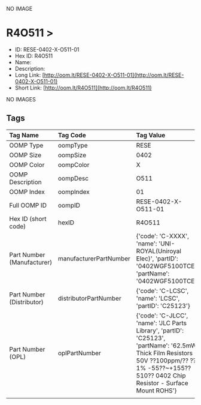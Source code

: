 


  
NO IMAGE  
# R4O511 > 

- ID: RESE-0402-X-O511-01
- Hex ID: R4O511
- Name: 
- Description: 
- Long Link: [http://oom.lt/RESE-0402-X-O511-01](http://oom.lt/RESE-0402-X-O511-01)
- Short Link: [http://oom.lt/R4O511](http://oom.lt/R4O511)
  
NO IMAGES  
## Tags
  

|Tag Name|Tag Code|Tag Value|
| :--- | :--- | :--- |
|OOMP Type|oompType|RESE|
|OOMP Size|oompSize|0402|
|OOMP Color|oompColor|X|
|OOMP Description|oompDesc|O511|
|OOMP Index|oompIndex|01|
|Full OOMP ID|oompID|RESE-0402-X-O511-01|
|Hex ID (short code)|hexID|R4O511|
|Part Number (Manufacturer)|manufacturerPartNumber|{'code': 'C-XXXX', 'name': 'UNI-ROYAL(Uniroyal Elec)', 'partID': '0402WGF5100TCE', 'partName': '0402WGF5100TCE'}|
|Part Number (Distributor)|distributorPartNumber|{'code': 'C-LCSC', 'name': 'LCSC', 'partID': 'C25123'}|
|Part Number (OPL)|oplPartNumber|{'code': 'C-JLCC', 'name': 'JLC Parts Library', 'partID': 'C25123', 'partName': '62.5mW Thick Film Resistors 50V ??100ppm/?? ??1% -55??~+155?? 510?? 0402  Chip Resistor - Surface Mount ROHS'}|
||||
